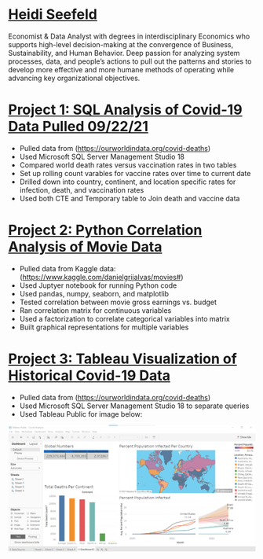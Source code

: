 # [Heidi Seefeld](https://www.linkedin.com/in/heidi-seefeld/)



Economist & Data Analyst with degrees in interdisciplinary Economics who supports high-level decision-making at the convergence of Business, Sustainability, and Human Behavior. Deep passion for analyzing system processes, data, and people’s actions to pull out the patterns and stories to develop more effective and more humane methods of operating while advancing key organizational objectives.



# [Project 1: SQL Analysis of Covid-19 Data Pulled 09/22/21](https://github.com/HeidiJo42/Heidi_Portfolio/blob/main/SQLQuery_Covid_Data.sql)

* Pulled data from (https://ourworldindata.org/covid-deaths)
* Used Microsoft SQL Server Management Studio 18
* Compared world death rates versus vaccination rates in two tables
* Set up rolling count varables for vaccine rates over time to current date
* Drilled down into country, continent, and location specific rates for infection, death, and vaccination rates
* Used both CTE and Temporary table to Join death and vaccine data


# [Project 2: Python Correlation Analysis of Movie Data](https://github.com/HeidiJo42/Heidi_Portfolio/blob/main/Kaggle%20Movie%20Analysis.ipynb)

* Pulled data from Kaggle data:  (https://www.kaggle.com/danielgrijalvas/movies#)
* Used Juptyer notebook for running Python code
* Used pandas, numpy, seaborn, and matplotlib 
* Tested correlation between movie gross earnings vs. budget
* Ran correlation matrix for continuous variables
* Used a factorization to correlate categorical variables into matrix
* Built graphical representations for multiple variables

# [Project 3: Tableau Visualization of Historical Covid-19 Data](https://public.tableau.com/app/profile/heidijo42)

* Pulled data from (https://ourworldindata.org/covid-deaths)
* Used Microsoft SQL Server Management Studio 18 to separate queries 
* Used Tableau Public for image below:


![](/Images/Dashboard%20Tableau.png)









